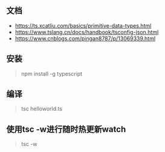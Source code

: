 ## 文档
- https://ts.xcatliu.com/basics/primitive-data-types.html
- https://www.tslang.cn/docs/handbook/tsconfig-json.html
- https://www.cnblogs.com/pingan8787/p/13069339.html

## 安装
> npm install -g typescript

## 编译
> tsc helloworld.ts

## 使用tsc -w进行随时热更新watch
> tsc -w